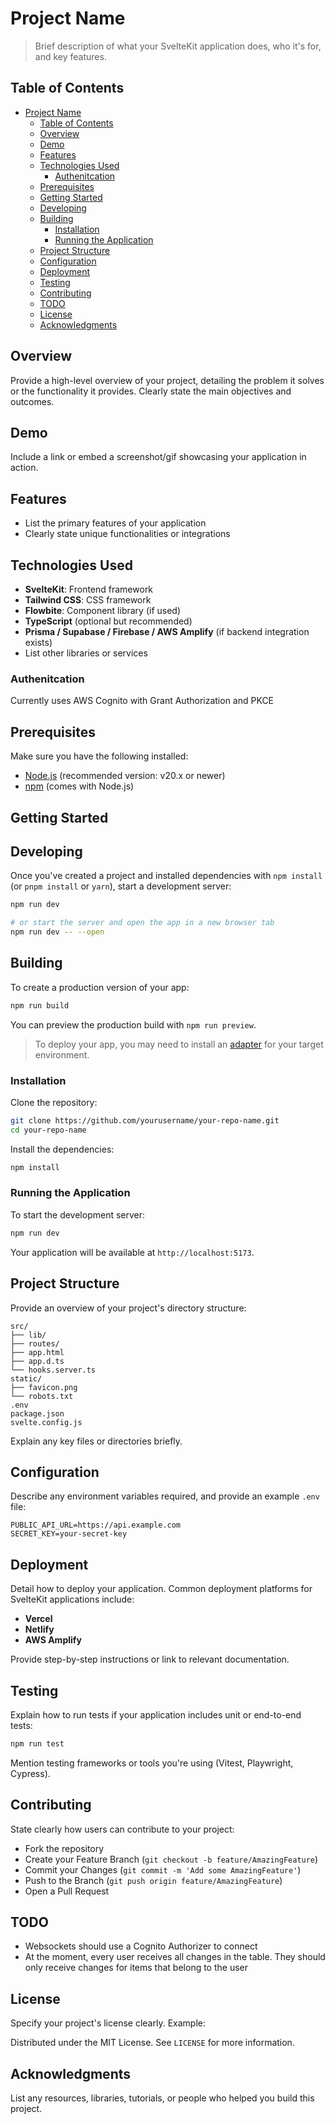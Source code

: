 # Project Name

> Brief description of what your SvelteKit application does, who it's for, and key features.

## Table of Contents

- [Project Name](#project-name)
  - [Table of Contents](#table-of-contents)
  - [Overview](#overview)
  - [Demo](#demo)
  - [Features](#features)
  - [Technologies Used](#technologies-used)
    - [Authenitcation](#authenitcation)
  - [Prerequisites](#prerequisites)
  - [Getting Started](#getting-started)
  - [Developing](#developing)
  - [Building](#building)
    - [Installation](#installation)
    - [Running the Application](#running-the-application)
  - [Project Structure](#project-structure)
  - [Configuration](#configuration)
  - [Deployment](#deployment)
  - [Testing](#testing)
  - [Contributing](#contributing)
  - [TODO](#todo)
  - [License](#license)
  - [Acknowledgments](#acknowledgments)

## Overview

Provide a high-level overview of your project, detailing the problem it solves or the functionality it provides. Clearly state the main objectives and outcomes.

## Demo

Include a link or embed a screenshot/gif showcasing your application in action.

## Features

* List the primary features of your application
* Clearly state unique functionalities or integrations

## Technologies Used

* **SvelteKit**: Frontend framework
* **Tailwind CSS**: CSS framework
* **Flowbite**: Component library (if used)
* **TypeScript** (optional but recommended)
* **Prisma / Supabase / Firebase / AWS Amplify** (if backend integration exists)
* List other libraries or services

### Authenitcation
Currently uses AWS Cognito with Grant Authorization and PKCE

## Prerequisites

Make sure you have the following installed:

* [Node.js](https://nodejs.org/) (recommended version: v20.x or newer)
* [npm](https://www.npmjs.com/) (comes with Node.js)

## Getting Started
## Developing

Once you've created a project and installed dependencies with `npm install` (or `pnpm install` or `yarn`), start a development server:

```bash
npm run dev

# or start the server and open the app in a new browser tab
npm run dev -- --open
```

## Building

To create a production version of your app:

```bash
npm run build
```

You can preview the production build with `npm run preview`.

> To deploy your app, you may need to install an [adapter](https://svelte.dev/docs/kit/adapters) for your target environment.

### Installation

Clone the repository:

```bash
git clone https://github.com/yourusername/your-repo-name.git
cd your-repo-name
```

Install the dependencies:

```bash
npm install
```

### Running the Application

To start the development server:

```bash
npm run dev
```

Your application will be available at `http://localhost:5173`.

## Project Structure

Provide an overview of your project's directory structure:

```
src/
├── lib/
├── routes/
├── app.html
├── app.d.ts
└── hooks.server.ts
static/
├── favicon.png
└── robots.txt
.env
package.json
svelte.config.js
```

Explain any key files or directories briefly.

## Configuration

Describe any environment variables required, and provide an example `.env` file:

```env
PUBLIC_API_URL=https://api.example.com
SECRET_KEY=your-secret-key
```

## Deployment

Detail how to deploy your application. Common deployment platforms for SvelteKit applications include:

* **Vercel**
* **Netlify**
* **AWS Amplify**

Provide step-by-step instructions or link to relevant documentation.

## Testing

Explain how to run tests if your application includes unit or end-to-end tests:

```bash
npm run test
```

Mention testing frameworks or tools you're using (Vitest, Playwright, Cypress).

## Contributing

State clearly how users can contribute to your project:

* Fork the repository
* Create your Feature Branch (`git checkout -b feature/AmazingFeature`)
* Commit your Changes (`git commit -m 'Add some AmazingFeature'`)
* Push to the Branch (`git push origin feature/AmazingFeature`)
* Open a Pull Request

## TODO
- Websockets should use a Cognito Authorizer to connect
- At the moment, every user receives all changes in the table. They should only receive changes for items that belong to the user

## License

Specify your project's license clearly. Example:

Distributed under the MIT License. See `LICENSE` for more information.

## Acknowledgments

List any resources, libraries, tutorials, or people who helped you build this project.
